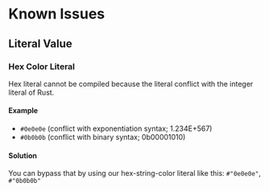 # Known Issues

## Literal Value

### Hex Color Literal

Hex literal cannot be compiled because the literal conflict with the integer literal of Rust.

#### Example

- `#0e0e0e` (conflict with exponentiation syntax; 1.234E+567)
- `#0b0b0b` (conflict with binary syntax; 0b00001010)

#### Solution

You can bypass that by using our hex-string-color literal like this: `#"0e0e0e"`, `#"0b0b0b"`
